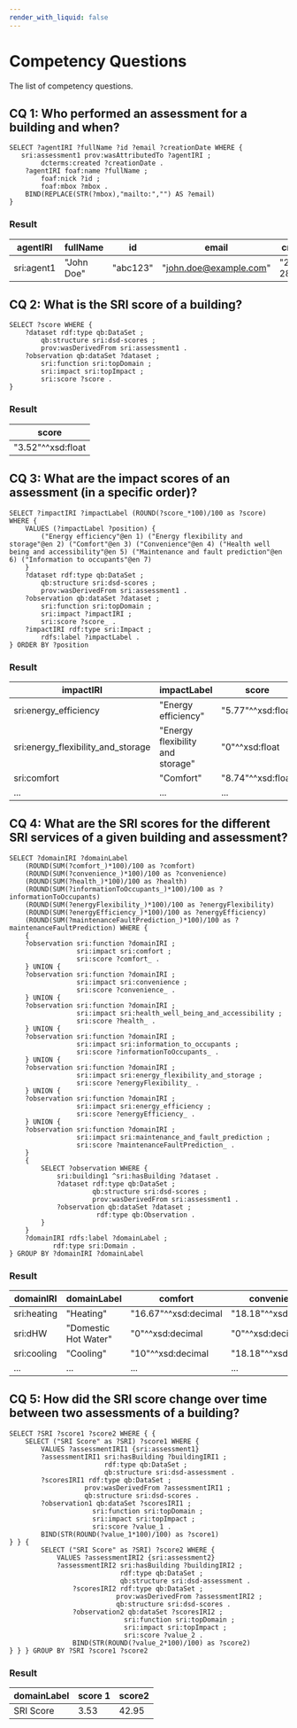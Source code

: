 ```yaml
---
render_with_liquid: false
---
```

# Competency Questions

The list of competency questions.

## CQ 1: Who performed an assessment for a building and when?

```sparql
SELECT ?agentIRI ?fullName ?id ?email ?creationDate WHERE {
   sri:assessment1 prov:wasAttributedTo ?agentIRI ;
        dcterms:created ?creationDate . 
    ?agentIRI foaf:name ?fullName ;
        foaf:nick ?id ;
        foaf:mbox ?mbox .  
    BIND(REPLACE(STR(?mbox),"mailto:","") AS ?email) 
}
```

### Result

| agentIRI | fullName | id | email | creationDate |
|---|---| --- | ---|---|
| sri:agent1 | "John Doe"  | "abc123" | "john.doe@example.com" | "2023-11-28"^^xsd:date |

## CQ 2: What is the SRI score of a building?

```sparql
SELECT ?score WHERE { 
    ?dataset rdf:type qb:DataSet ;
        qb:structure sri:dsd-scores ;
        prov:wasDerivedFrom sri:assessment1 .
    ?observation qb:dataSet ?dataset ;
        sri:function sri:topDomain ;
        sri:impact sri:topImpact ;
        sri:score ?score .
}
```

### Result

| score |
|---|
| "3.52"^^xsd:float |

## CQ 3: What are the impact scores of an assessment (in a specific order)?

```sparql
SELECT ?impactIRI ?impactLabel (ROUND(?score_*100)/100 as ?score) WHERE { 
    VALUES (?impactLabel ?position) {
        ("Energy efficiency"@en 1) ("Energy flexibility and storage"@en 2) ("Comfort"@en 3) ("Convenience"@en 4) ("Health well being and accessibility"@en 5) ("Maintenance and fault prediction"@en 6) ("Information to occupants"@en 7)
    }
    ?dataset rdf:type qb:DataSet ;
        qb:structure sri:dsd-scores ;
        prov:wasDerivedFrom sri:assessment1 .    
	?observation qb:dataSet ?dataset ;
        sri:function sri:topDomain ;
        sri:impact ?impactIRI ;
        sri:score ?score_ .
    ?impactIRI rdf:type sri:Impact ;
        rdfs:label ?impactLabel .
} ORDER BY ?position
```

### Result

| impactIRI | impactLabel | score |
|---|---|---|
| sri:energy_efficiency | "Energy efficiency" | "5.77"^^xsd:float |
| sri:energy_flexibility_and_storage | "Energy flexibility and storage" | "0"^^xsd:float |
| sri:comfort | "Comfort" | "8.74"^^xsd:float |
| ... | ... | ... |

## CQ 4: What are the SRI scores for the different SRI services of a given building and assessment?

```sparql
SELECT ?domainIRI ?domainLabel 
	(ROUND(SUM(?comfort_)*100)/100 as ?comfort) 
	(ROUND(SUM(?convenience_)*100)/100 as ?convenience)
	(ROUND(SUM(?health_)*100)/100 as ?health) 
	(ROUND(SUM(?informationToOccupants_)*100)/100 as ?informationToOccupants) 
	(ROUND(SUM(?energyFlexibility_)*100)/100 as ?energyFlexibility) 
	(ROUND(SUM(?energyEfficiency_)*100)/100 as ?energyEfficiency) 
	(ROUND(SUM(?maintenanceFaultPrediction_)*100)/100 as ?maintenanceFaultPrediction) WHERE {
    {
    ?observation sri:function ?domainIRI ;
                 sri:impact sri:comfort ;
                 sri:score ?comfort_ .
    } UNION {
    ?observation sri:function ?domainIRI ;
                 sri:impact sri:convenience ;
                 sri:score ?convenience_ .
    } UNION {
    ?observation sri:function ?domainIRI ;
                 sri:impact sri:health_well_being_and_accessibility ;
                 sri:score ?health_ .
    } UNION {
    ?observation sri:function ?domainIRI ;
                 sri:impact sri:information_to_occupants ;
                 sri:score ?informationToOccupants_ .
    } UNION {
    ?observation sri:function ?domainIRI ;
                 sri:impact sri:energy_flexibility_and_storage ;
                 sri:score ?energyFlexibility_ .
    } UNION {
    ?observation sri:function ?domainIRI ;
                 sri:impact sri:energy_efficiency ;
                 sri:score ?energyEfficiency_ .
    } UNION {
    ?observation sri:function ?domainIRI ;
                 sri:impact sri:maintenance_and_fault_prediction ;
                 sri:score ?maintenanceFaultPrediction_ .
    }
    {
        SELECT ?observation WHERE { 
            sri:building1 ^sri:hasBuilding ?dataset .
            ?dataset rdf:type qb:DataSet ;
                     qb:structure sri:dsd-scores ;
                     prov:wasDerivedFrom sri:assessment1 .
            ?observation qb:dataSet ?dataset ;
                      rdf:type qb:Observation .
        }
    }
    ?domainIRI rdfs:label ?domainLabel ; 
		   rdf:type sri:Domain .
} GROUP BY ?domainIRI ?domainLabel
```

### Result

| domainIRI | domainLabel | comfort | convenience | health | ... |
|---|---|---|---|---|---|
| sri:heating | "Heating" | "16.67"^^xsd:decimal | "18.18"^^xsd:decimal | "40"^^xsd:decimal | ... |
| sri:dHW | "Domestic Hot Water" | "0"^^xsd:decimal | "0"^^xsd:decimal | "0"^^xsd:decimal | ... |
| sri:cooling | "Cooling" | "10"^^xsd:decimal | "18.18"^^xsd:decimal | "40"^^xsd:decimal | ... |
| ... | ... | ... | ... | ... | ... |

## CQ 5: How did the SRI score change over time between two assessments of a building?

```sparql
SELECT ?SRI ?score1 ?score2 WHERE { {
    SELECT ("SRI Score" as ?SRI) ?score1 WHERE {
        VALUES ?assessmentIRI1 {sri:assessment1}
        ?assessmentIRI1 sri:hasBuilding ?buildingIRI1 ;
                        rdf:type qb:DataSet ;
                        qb:structure sri:dsd-assessment .	
        ?scoresIRI1 rdf:type qb:DataSet ;
                   prov:wasDerivedFrom ?assessmentIRI1 ;
                   qb:structure sri:dsd-scores .
        ?observation1 qb:dataSet ?scoresIRI1 ;
                     sri:function sri:topDomain ;
                     sri:impact sri:topImpact ;
                     sri:score ?value_1 .
        BIND(STR(ROUND(?value_1*100)/100) as ?score1)      
} } {
        SELECT ("SRI Score" as ?SRI) ?score2 WHERE {
            VALUES ?assessmentIRI2 {sri:assessment2}
            ?assessmentIRI2 sri:hasBuilding ?buildingIRI2 ;
                            rdf:type qb:DataSet ;
                            qb:structure sri:dsd-assessment .
                ?scoresIRI2 rdf:type qb:DataSet ;
                           prov:wasDerivedFrom ?assessmentIRI2 ;
                           qb:structure sri:dsd-scores .
                ?observation2 qb:dataSet ?scoresIRI2 ;
                             sri:function sri:topDomain ;
                             sri:impact sri:topImpact ;
                             sri:score ?value_2 .
                BIND(STR(ROUND(?value_2*100)/100) as ?score2)
} } } GROUP BY ?SRI ?score1 ?score2
```

### Result

| domainLabel | score 1 | score2 |
|---|---| -- |
| SRI Score |  3.53  | 42.95 |
